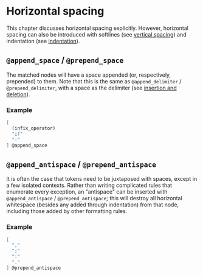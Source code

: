 # Horizontal spacing

This chapter discusses horizontal spacing explicitly. However,
horizontal spacing can also be introduced with softlines (see [vertical
spacing](vertical-spacing.md#append_spaced_softline--prepend_spaced_softline))
and indentation (see [indentation](indentation.md)).

## `@append_space` / `@prepend_space`

The matched nodes will have a space appended (or, respectively,
prepended) to them. Note that this is the same as `@append_delimiter` /
`@prepend_delimiter`, with a space as the delimiter (see [insertion and
deletion](insertion-and-deletion.md#append_delimiter--prepend_delimiter)).

### Example

```scheme
[
  (infix_operator)
  "if"
  ":"
] @append_space
```

## `@append_antispace` / `@prepend_antispace`

It is often the case that tokens need to be juxtaposed with spaces,
except in a few isolated contexts. Rather than writing complicated rules
that enumerate every exception, an "antispace" can be inserted with
`@append_antispace` / `@prepend_antispace`; this will destroy all
horizontal whitespace (besides any added through indentation) from that
node, including those added by other formatting rules.

### Example

```scheme
[
  ","
  ";"
  ":"
  "."
] @prepend_antispace
```
